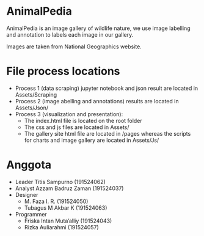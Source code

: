 # AnimalPedia
AnimalPedia is an image gallery of wildlife nature, we use image labelling and annotation to labels each image in our gallery.

Images are taken from National Geographics website.

# File process locations
* Process 1 (data scraping) jupyter notebook and json result are located in Assets/Scraping
* Process 2 (image abelling and annotations) results are located in Assets/Json/
* Process 3 (visualization and presentation):
  * The index.html file is located on the root folder
  * The css and js files are located in Assets/
  * The gallery site html file are located in /pages whereas the scripts for charts and image gallery are located in Assets/Js/


# Anggota
* Leader
    Titis Sampurno (191524062)  
* Analyst
    Azzam Badruz Zaman (191524037)  
* Designer
  * M. Faza I. R. (191524050)  
  * Tubagus M Akbar K (191524063)  
* Programmer
  * Friska Intan Muta’alliy (191524043)  
  * Rizka Auliarahmi (191524057)  

